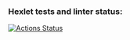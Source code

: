 ### Hexlet tests and linter status:
[![Actions Status](https://github.com/Alexsey-VR/php-project-48/actions/workflows/hexlet-check.yml/badge.svg)](https://github.com/Alexsey-VR/php-project-48/actions)